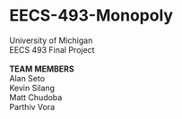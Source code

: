 # EECS-493-Monopoly

University of Michigan<br>
EECS 493 Final Project<br><br>
<b>TEAM MEMBERS</b><br>
Alan Seto<br>
Kevin Silang<br>
Matt Chudoba<br>
Parthiv Vora
